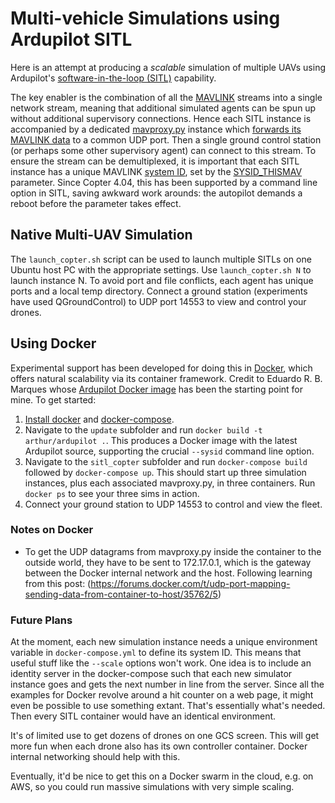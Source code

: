 # Multi-vehicle Simulations using Ardupilot SITL

Here is an attempt at producing a _scalable_ simulation of multiple UAVs using Ardupilot's [software-in-the-loop (SITL)](https://ardupilot.org/dev/docs/sitl-simulator-software-in-the-loop.html) capability.

The key enabler is the combination of all the [MAVLINK](https://mavlink.io/en/) streams into a single network stream, meaning that additional simulated agents can be 
spun up without additional supervisory connections.  Hence each SITL instance is accompanied by a dedicated [mavproxy.py](https://ardupilot.org/mavproxy/) instance which [forwards
its MAVLINK data](https://ardupilot.org/mavproxy/docs/getting_started/forwarding.html#mavproxy-forwarding) to a common UDP port.  Then a single ground control station (or perhaps some other supervisory agent) can connect to this stream.
To ensure the stream can be demultiplexed, it is important that each SITL instance has a unique MAVLINK [system ID](https://mavlink.io/en/guide/routing.html), set by the [SYSID_THISMAV](https://ardupilot.org/copter/docs/parameters.html#sysid-thismav-mavlink-system-id-of-this-vehicle) parameter.
Since Copter 4.04, this has been supported by a command line option in SITL, saving awkward work arounds: the autopilot demands a reboot before the parameter takes effect.

## Native Multi-UAV Simulation

The `launch_copter.sh` script can be used to launch multiple SITLs on one Ubuntu host PC with the appropriate settings.  Use `launch_copter.sh N` to launch
instance N.  To avoid port and file conflicts, each agent has unique ports and a local temp directory.  Connect a ground station (experiments have used QGroundControl)
to UDP port 14553 to view and control your drones.

## Using Docker

Experimental support has been developed for doing this in [Docker](https://www.docker.com/), which offers natural scalability via its container framework.  Credit to Eduardo R. B. Marques whose [Ardupilot Docker image](https://hub.docker.com/r/edrdo/ardupilot-sitl-docker) has been the starting point for mine.  To get started:
1. [Install docker](https://docs.docker.com/get-docker/) and [docker-compose](https://docs.docker.com/compose/install/).
2. Navigate to the `update` subfolder and run `docker build -t arthur/ardupilot .`.  This produces a Docker image with the latest Ardupilot source, supporting the 
crucial `--sysid` command line option.
3. Navigate to the `sitl_copter` subfolder and run `docker-compose build` followed by `docker-compose up`.  This should start up three 
simulation instances, plus each associated mavproxy.py, in three containers.  Run `docker ps` to see your three sims in action.
4. Connect your ground station to UDP 14553 to control and view the fleet.

### Notes on Docker

* To get the UDP datagrams from mavproxy.py inside the container to the outside world, they have to be sent to 172.17.0.1, which is the
gateway between the Docker internal network and the host.  Following learning from this post: (https://forums.docker.com/t/udp-port-mapping-sending-data-from-container-to-host/35762/5)

### Future Plans

At the moment, each new simulation instance needs a unique environment variable in `docker-compose.yml` to define its system ID.  This means
that useful stuff like the `--scale` options won't work.  One idea is to include an identity server in the docker-compose such that each new simulator
instance goes and gets the next number in line from the server.  Since all the examples for Docker revolve around a hit counter on a web page,
it might even be possible to use something extant.  That's essentially what's needed.  Then every SITL container would have an identical
environment.

It's of limited use to get dozens of drones on one GCS screen.  This will get more fun when each drone also has its own controller container.  Docker
internal networking should help with this.

Eventually, it'd be nice to get this on a Docker swarm in the cloud, e.g. on AWS, so you could run massive simulations with very simple scaling.

